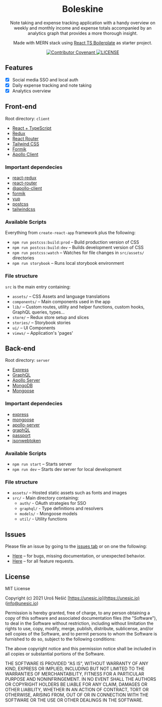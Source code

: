 <h1 align="center">Boleskine</h1>
<p align="center">Note taking and expense tracking application with a handy overview on weekly and monthly income and expense totals accompanied by an analytics graph that provides a more thorough insight.</p>
<p align="center">Made with MERN stack using <a href="https://github.com/unesic/react-ts-boilerplate/" target="_blank">React TS Boilerplate</a> as starter project.</p>

<p align="center">
	<a href="https://github.com/unesic/boleskine/blob/master/CODE_OF_CONDUCT.md" target="_blank" title="Contributor Covenant">
		<img src="https://img.shields.io/badge/Contributor%20Covenant-2.1-4baaaa.svg" alt="Contributor Covenant" />
	</a>
	<a href="https://github.com/unesic/boleskine/blob/master/LICENSE" target="_blank" title="LICENSE">
		<img src="https://img.shields.io/badge/license-MIT-green" alt="LICENSE" />
	</a>
</p>

## Features

- [x] Social media SSO and local auth
- [x] Daily expense tracking and note taking
- [x] Analytics overview

## Front-end

Root directory: `client`

- [React + TypeScript](https://reactjs.org/)
- [Redux](https://redux.js.org/)
- [React Router](https://reactrouter.com/)
- [Tailwind CSS](https://tailwindcss.com/)
- [Formik](https://formik.org/)
- [Apollo Client](https://www.apollographql.com/docs/react/)

### Important dependecies

- [react-redux](https://www.npmjs.com/package/react-redux)
- [react-router](https://www.npmjs.com/package/react-router)
- [@apollo-client](https://www.npmjs.com/package/@apollo/client)
- [formik](https://www.npmjs.com/package/formik)
- [yup](https://www.npmjs.com/package/yup)
- [postcss](https://www.npmjs.com/package/postcss)
- [tailwindcss](https://www.npmjs.com/package/tailwindcss)

### Available Scripts

Everything from `create-react-app` framework plus the following:

- `npm run postcss:build:prod` – Build production version of CSS
- `npm run postcss:build:dev` – Builds development version of CSS
- `npm run postcss:watch` – Watches for file changes in `src/assets/` directories
- `npm run storybook` – Runs local storybook environment

### File structure

`src` is the main entry containing:

- `assets/` – CSS Assets and language translations
- `components/` – Main components used in the app
- `lib/` – Custom routes, utility and helper functions, custom hooks, GraphQL queries, types...
- `store/` – Redux store setup and slices
- `stories/` – Storybook stories
- `ui/` – UI Components
- `views/` – Application's 'pages'

## Back-end

Root directory: `server`

- [Express](https://expressjs.com/)
- [GraphQL](https://graphql.org/)
- [Apollo Server](https://www.apollographql.com/docs/apollo-server/)
- [MongoDB](https://www.mongodb.com/)
- [Mongoose](https://mongoosejs.com/)

### Important dependecies

- [express](https://www.npmjs.com/package/express)
- [mongoose](https://www.npmjs.com/package/mongoose)
- [apollo-server](https://www.npmjs.com/package/apollo-server)
- [graphQL](https://www.npmjs.com/package/graphql)
- [passport](https://www.npmjs.com/package/passport)
- [jsonwebtoken](https://www.npmjs.com/package/jsonwebtoken)

### Available Scripts

- `npm run start` – Starts server
- `npm run dev` – Starts dev server for local development

### File structure

- `assets/` – Hosted static assets such as fonts and images
- `src/` - Main directory containing:
	- `auth/` - OAuth strategies for SSO
	- `graphql/` - Type definitions and resolvers
	- `models/` - Mongoose models
	- `util/` - Utility functions

## Issues

Please file an issue by going to the [issues tab](https://github.com/unesic/boleskine/issues) or on one the following:

- [Here](https://github.com/unesic/boleskine/issues/new?assignees=unesic&labels=bug&template=bug-report.md&title=%5BBUG%5D+) – for bugs, missing documentation, or unexpected behavior.
- [Here](https://github.com/unesic/boleskine/issues/new?assignees=unesic&labels=enhancement&template=feature_request.md&title=%5BFEATURE%5D) – for all feature requests.

## License

MIT License

Copyright (c) 2021 Uroš Nešić [https://unesic.io](https://unesic.io) ([info@unesic.io](mailto:info@unesic.io))

Permission is hereby granted, free of charge, to any person obtaining a copy of this software and associated documentation files (the "Software"), to deal in the Software without restriction, including without limitation the rights to use, copy, modify, merge, publish, distribute, sublicense, and/or sell copies of the Software, and to permit persons to whom the Software is furnished to do so, subject to the following conditions:

The above copyright notice and this permission notice shall be included in all copies or substantial portions of the Software.

THE SOFTWARE IS PROVIDED "AS IS", WITHOUT WARRANTY OF ANY KIND, EXPRESS OR IMPLIED, INCLUDING BUT NOT LIMITED TO THE WARRANTIES OF MERCHANTABILITY, FITNESS FOR A PARTICULAR PURPOSE AND NONINFRINGEMENT. IN NO EVENT SHALL THE AUTHORS OR COPYRIGHT HOLDERS BE LIABLE FOR ANY CLAIM, DAMAGES OR OTHER LIABILITY, WHETHER IN AN ACTION OF CONTRACT, TORT OR OTHERWISE, ARISING FROM, OUT OF OR IN CONNECTION WITH THE SOFTWARE OR THE USE OR OTHER DEALINGS IN THE SOFTWARE.